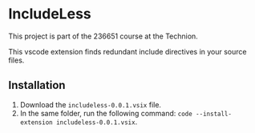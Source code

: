 # IncludeLess

This project is part of the 236651 course at the Technion.

This vscode extension finds redundant include directives in your source files.

## Installation

1. Download the `includeless-0.0.1.vsix` file.
2. In the same folder, run the following command: `code --install-extension includeless-0.0.1.vsix`.

